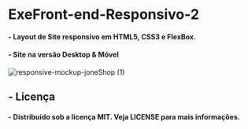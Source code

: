 # ExeFront-end-Responsivo-2
#### - Layout de Site responsivo  em HTML5, CSS3 e FlexBox.
#### - Site na versão Desktop & Móvel 
![responsive-mockup-joneShop (1)](https://user-images.githubusercontent.com/60757768/83896379-6f89fa80-a72a-11ea-8c3f-8b702b7fac29.jpg)


## - Licença
#### - Distribuído sob a licença MIT. Veja LICENSE para mais informações.
